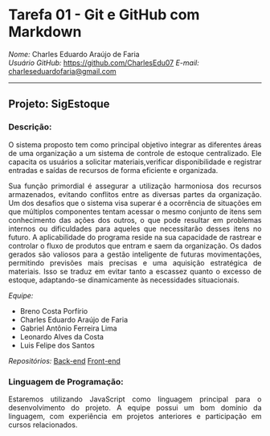 # Tarefa 01 - Git e GitHub com Markdown

*Nome:* Charles Eduardo Araújo de Faria  
*Usuário GitHub:* https://github.com/CharlesEdu07 
*E-mail:* charleseduardofaria@gmail.com

---

## Projeto: SigEstoque

### Descrição:

<div style="text-align: justify">
O sistema proposto tem como principal objetivo integrar as diferentes áreas de uma organização a um sistema de controle de estoque centralizado. Ele capacita os usuários a solicitar materiais,verificar disponibilidade e registrar entradas e saídas de recursos de forma eficiente e organizada.

Sua função primordial é assegurar a utilização harmoniosa dos recursos armazenados, evitando conflitos entre as diversas partes da organização.
Um dos desafios que o sistema visa superar é a ocorrência de situações em que múltiplos componentes tentam acessar o mesmo conjunto de itens sem conhecimento das ações dos outros, o que pode resultar em problemas internos ou dificuldades para aqueles que necessitarão desses itens no futuro.
A aplicabilidade do programa reside na sua capacidade de rastrear e controlar o fluxo de produtos que entram e saem da organização. Os dados gerados são valiosos para a gestão inteligente de futuras movimentações, permitindo previsões mais precisas e uma aquisição estratégica de materiais. Isso se traduz em evitar tanto a escassez quanto o excesso de estoque, adaptando-se dinamicamente às necessidades situacionais.

</div>

_Equipe:_

- Breno Costa Porfírio
- Charles Eduardo Araújo de Faria
- Gabriel Antônio Ferreira Lima
- Leonardo Alves da Costa
- Luis Felipe dos Santos

_Repositórios:_
[Back-end](https://github.com/leonardobezrr/sig-estoque-back-end)
[Front-end](https://github.com/leonardobezrr/sig-estoque-front-end)

### Linguagem de Programação:
<div style="text-align: justify">
Estaremos utilizando JavaScript como linguagem principal para o desenvolvimento do projeto. A equipe possui um bom domínio da linguagem, com experiência em projetos anteriores e participação em cursos relacionados.
</div>